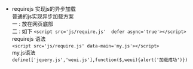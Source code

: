 
- requirejs 实现js的异步加载  
  普通的js实现异步加载方案  
  一 : 放在网页底部  
  二 : 如下 
 `<script src='js/require.js'  defer async='true'></script>`  
 requirejs 语法  
 `<script src='js/require.js' data-main='my.js'></script>`  
my.js语法  
` define(['jquery.js','weui.js'],function($,weui){alert('加载成功')}) `
